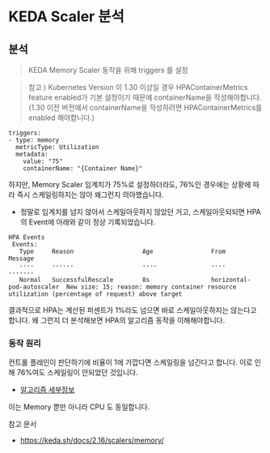 # KEDA Scaler 분석

## 분석

> KEDA Memory Scaler 동작을 위해 triggers 를 설정

> 참고 ) Kubernetes Version 이 1.30 이상일 경우 HPAContainerMetrics feature enabled가 기본 설정이기 때문에 containerName을 작성해야합니다. (1.30 이전 버전에서 containerName을 작성하려면 HPAContainerMetrics를 enabled 해야합니다.)

```
triggers:
- type: memory
  metricType: Utilization
  metadata:
    value: "75"
    containerName: "{Container Name}"
```

하지만, Memory Scaler 임계치가 75%로 설정하더라도, 76%인 경우에는 상황에 따라 즉시 스케일링하지는 않아 왜그런지 의아했습니다.

- 정말로 임계치를 넘지 않아서 스케일아웃하지 않았던 거고, 스케일아웃되되면 HPA의 Event에 아래와 같이 정상 기록되었습니다.

```
HPA Events
 Events:
   Type     Reason                   Age                From                       Message
   ----     ------                   ----               ----                       -------
   Normal   SuccessfulRescale        8s                 horizontal-pod-autoscaler  New size: 15; reason: memory container resource utilization (percentage of request) above target
```

결과적으로 HPA는 계산된 퍼센트가 1%라도 넘으면 바로 스케일아웃하지는 않는다고 합니다. 왜 그런지 더 분석해보면 HPA의 알고리즘 동작을 이해해야합니다.

### 동작 원리

컨트롤 플레인이 판단하기에 비율이 1에 가깝다면 스케일링을 넘긴다고 합니다. 이로 인해 76%여도 스케일링이 안되었던 것입니다.

- [알고리즘 세부정보](https://kubernetes.io/ko/docs/tasks/run-application/horizontal-pod-autoscale/#%EC%95%8C%EA%B3%A0%EB%A6%AC%EC%A6%98-%EC%84%B8%EB%B6%80-%EC%A0%95%EB%B3%B4)

이는 Memory 뿐만 아니라 CPU 도 동일합니다.

참고 문서

- https://keda.sh/docs/2.16/scalers/memory/
